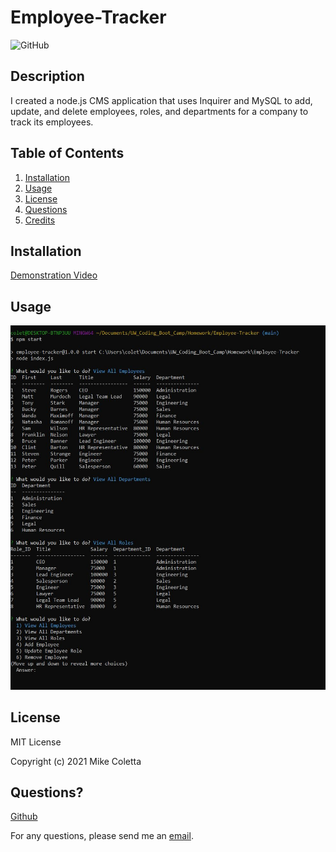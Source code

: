# Employee-Tracker

![GitHub](https://img.shields.io/github/license/MikeColetta/Employee-Tracker)

## Description
    
I created a node.js CMS application that uses Inquirer and MySQL to add, update, and delete employees, roles, and departments for a company to track its employees.
    
## Table of Contents
1. [Installation](#installation)
2. [Usage](#usage)
3. [License](#license)
4. [Questions](#questions)
5. [Credits](#credits)
    
## Installation
    
[Demonstration Video](https://drive.google.com/file/d/1mUS_cayO7Z7sQOvr0NTPOEcmUVUzZ9pX/view?usp=sharing)
    
## Usage

![Screenshot1](./images/Screenshot1.JPG)

## License
    
MIT License
    
Copyright (c) 2021 Mike Coletta
          
## Questions?
    
[Github](https://github.com/MikeColetta)
    
For any questions, please send me an [email](mailto:coletta.mike@gmail.com).